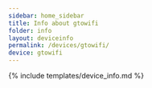 ```yaml
---
sidebar: home_sidebar
title: Info about gtowifi
folder: info
layout: deviceinfo
permalink: /devices/gtowifi/
device: gtowifi
---
```

{% include templates/device_info.md %}
